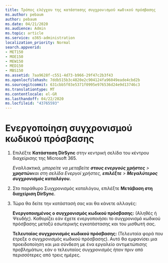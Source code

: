 ```yaml
---
title: Τρόπος ελέγχου της κατάστασης συγχρονισμού κωδικού πρόσβασης
ms.author: pebaum
author: pebaum
ms.date: 04/21/2020
ms.audience: Admin
ms.topic: article
ms.service: o365-administration
localization_priority: Normal
search.appverid:
- MET150
- MOE150
- MEW150
- MED150
- MBS150
ms.assetid: 7aa9628f-c551-4d73-b966-29f47c2b3f43
ms.openlocfilehash: 7ddb515b3c4820e2c904124fa96049eade4cbd2b
ms.sourcegitcommit: 631cbb5f03e5371f0995e976536d24e9d13746c3
ms.translationtype: MT
ms.contentlocale: el-GR
ms.lasthandoff: 04/22/2020
ms.locfileid: "43765593"
---
```

# <a name="enable-password-sync"></a>Ενεργοποίηση συγχρονισμού κωδικού πρόσβασης

1.  Επιλέξτε **Κατάσταση DirSync** στην κεντρική σελίδα του κέντρου διαχείρισης της Microsoft 365. 
    
     *Εναλλακτικά, μπορείτε να μεταβείτε **στους ενεργούς χρήστες** \> **χρηστών**και στη σελίδα Ενεργοί χρήστες, **επιλέξτε** \> **Μεγαλύτερος συγχρονισμός καταλόγου.*** 
    
2. Στο παράθυρο Συγχρονισμός καταλόγου, επιλέξτε **Μετάβαση στη διαχείριση DirSync**. 
    
3. Τώρα θα δείτε την κατάστασή σας και θα κάνετε αλλαγές:
    
    **Ενεργοποιημένος ο συγχρονισμός κωδικού πρόσβασης:** (Αληθές ή Ψευδής). Καθορίζει εάν έχετε ενεργοποιήσει το συγχρονισμό κωδικού πρόσβασης μεταξύ εσωτερικής εγκατάστασης και του μισθωτή σας. 
    
    **Τελευταίος συγχρονισμός κωδικού πρόσβασης:** (Τελευταία φορά που έτρεξε ο συγχρονισμός κωδικού πρόσβασης). Αυτό θα εμφανίσει μια προειδοποίηση και μια σύνδεση με ένα εργαλείο αντιμετώπισης προβλημάτων, εάν ο τελευταίος συγχρονισμός ήταν πριν από περισσότερες από τρεις ημέρες. 
    

